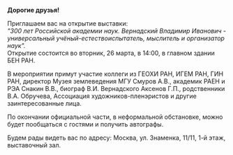 **Дорогие друзья!**

Приглашаем вас на открытие выставки:  
_"300 лет Российской академии наук. Вернадский Владимир Иванович - универсальный учёный-естествоиспытатель, мыслитель и организатор наук"._  
Открытие состоится во вторник, 26 марта, в 14:00, в главном здании БЕН РАН.

В мероприятии примут участие коллеги из ГЕОХИ РАН, ИГЕМ РАН, ГИН РАН, директор Музея землеведения МГУ Смуров А.В., академик РАЕН и РЭА Снакин В.В., биограф В.И. Вернадского Аксенов Г.П., родственники В.А. Обручева, Ассоциация художников-пленэристов и другие заинтересованные лица.

По окончании официальной части, в неформальной обстановке, можно будет пообщаться с гостями и получить автографы.  

Будем рады видеть вас по адресу: Москва, ул. Знаменка, 11/11, 1-й этаж, выставочный зал.

